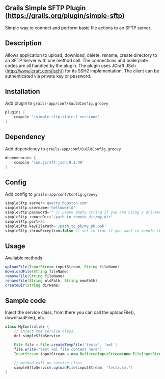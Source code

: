 ## Grails Simple SFTP Plugin (https://grails.org/plugin/simple-sftp) 
Simple way to connect and perform basic file actions to an SFTP server.

## Description
Allows application to upload, download, delete, rename, create directory to an SFTP Server with one method call. The connections and boilerplate codes are all handled by the plugin. The plugin uses JCraft JSch (http://www.jcraft.com/jsch/) for its SSH2 implementation. The client can be authenticated via private key or password.

## Installation
Add plugin to ```grails-app/conf/BuildConfig.groovy```
```groovy
plugins {
	compile ':simple-sftp:<latest-version>'
}
```


## Dependency
Add dependency to ```grails-app/conf/BuildConfig.groovy```
```groovy
dependencies {
	compile 'com.jcraft:jsch:0.1.49'
}
```
## Config
Add config to ```grails-app/conf/Config.groovy```
```groovy
simpleSftp.server='qwerty.houston.com'
simpleSftp.username='helloworld'
simpleSftp.password='' // Leave empty string if you are using a private key, if password has a value it will overwrite the private key.
simpleSftp.remoteDir='/path_to_remote_dir/my_dir'
simpleSftp.port=22
simpleSftp.keyFilePath='/path_to_pk/my_pk.ppk'
simpleSftp.throwException=false // set to true if you want to handle the exceptions manually.
```

## Usage
Available methods
```groovy
uploadFile(InputStream inputStream, String fileName)
downloadFile(String fileName)
removeFile(String fileName)
renameFile(String oldPath, String newPath)
createDir(String dirName)
```

## Sample code
Inject the service class, from there you can call the uploadFile(), downloadFile(), etc.
```groovy
class MyController {
	// inject the service class.
	def simpleSftpService

	File file = File.createTempFile('testx', 'xml')
	file.write('test xml file content here')
	InputStream inputStream = new BufferedInputStream(new FileInputStream(file))

	// method call on service class
	simpleSftpService.uploadFile(inputStream, 'testx.xml')
}
```
